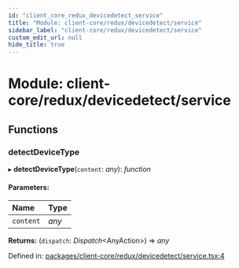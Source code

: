 ```yaml
---
id: "client_core_redux_devicedetect_service"
title: "Module: client-core/redux/devicedetect/service"
sidebar_label: "client-core/redux/devicedetect/service"
custom_edit_url: null
hide_title: true
---
```


# Module: client-core/redux/devicedetect/service

## Functions

### detectDeviceType

▸ **detectDeviceType**(`content`: *any*): *function*

#### Parameters:

Name | Type |
:------ | :------ |
`content` | *any* |

**Returns:** (`dispatch`: *Dispatch*<AnyAction\>) => *any*

Defined in: [packages/client-core/redux/devicedetect/service.tsx:4](https://github.com/xr3ngine/xr3ngine/blob/5c3dcaef1/packages/client-core/redux/devicedetect/service.tsx#L4)
